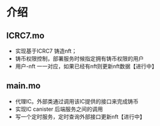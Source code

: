 # 介绍
 ## ICRC7.mo
 
 - 实现基于ICRC7 铸造nft；
 - 铸币权限控制，部署服务时候指定拥有铸币权限的用户
 - 用户-nft 一一对应，如果已经有nft则更新nft数据【进行中】

 ## main.mo
 - 代理IC。外部类通过调用该IC提供的接口来完成铸币
 - 实现IC canister 后端服务之间的调用
 - 写一个定时服务，定时查询外部接口更新nft【进行中】



 
